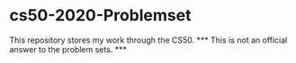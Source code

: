 # cs50-2020-Problemset
This repository stores my work through the CS50.
*** This is not an official answer to the problem sets. ***
